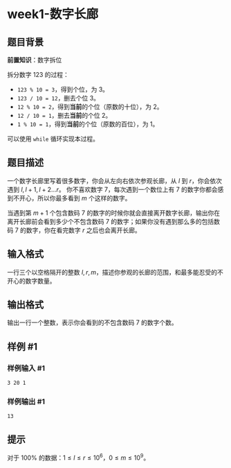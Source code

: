 # week1-数字长廊

## 题目背景

**前置知识**：数字拆位

拆分数字 $123$ 的过程：

- `123 % 10 = 3`，得到个位，为 3。
- `123 / 10 = 12`，删去个位 3。 
- `12 % 10 = 2`，得到**当前**的个位（原数的十位），为 2。
- `12 / 10 = 1`，删去**当前**的个位 2。
- `1 % 10 = 1`，得到**当前**的个位（原数的百位），为 1。

可以使用 `while` 循环实现本过程。

## 题目描述

一个数字长廊里写着很多数字，你会从左向右依次参观长廊，从 $l$ 到 $r$，你会依次遇到 $l,l+1,l+2...r$。 
你不喜欢数字 $7$，每次遇到一个数位上有 $7$ 的数字你都会感到不开心，所以你最多看到 $m$ 个这样的数字。

当遇到第 $m+1$ 个包含数码 $7$ 的数字的时候你就会直接离开数字长廊，输出你在离开长廊前会看到多少个不包含数码 $7$ 的数字；如果你没有遇到那么多的包括数码 $7$ 的数字，你在看完数字 $r$ 之后也会离开长廊。

## 输入格式

一行三个以空格隔开的整数 $l,r,m$，描述你参观的长廊的范围，和最多能忍受的不开心的数字数量。

## 输出格式

输出一行一个整数，表示你会看到的不包含数码 $7$ 的数字个数。

## 样例 #1

### 样例输入 #1

```
3 20 1
```

### 样例输出 #1

```
13
```

## 提示

对于 $100\%$ 的数据：$1\le l\le r\le 10^6$，$0\le m\le 10^9$。